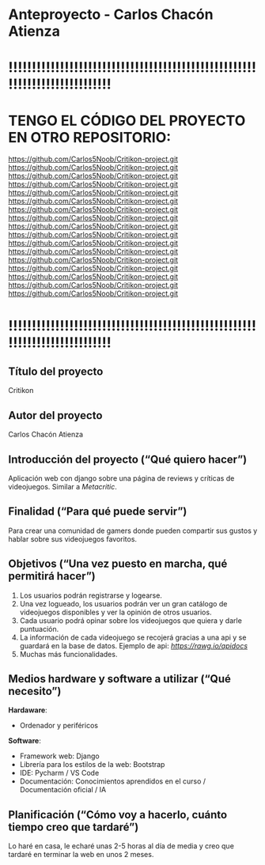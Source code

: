# Anteproyecto - Carlos Chacón Atienza

# !!!!!!!!!!!!!!!!!!!!!!!!!!!!!!!!!!!!!!!!!!!!!!!!!!!!!!!!!!!!!!!!!!!!!!!!!!!
# TENGO EL CÓDIGO DEL PROYECTO EN OTRO REPOSITORIO: 
https://github.com/Carlos5Noob/Critikon-project.git
https://github.com/Carlos5Noob/Critikon-project.git
https://github.com/Carlos5Noob/Critikon-project.git
https://github.com/Carlos5Noob/Critikon-project.git
https://github.com/Carlos5Noob/Critikon-project.git
https://github.com/Carlos5Noob/Critikon-project.git
https://github.com/Carlos5Noob/Critikon-project.git
https://github.com/Carlos5Noob/Critikon-project.git
https://github.com/Carlos5Noob/Critikon-project.git
https://github.com/Carlos5Noob/Critikon-project.git
https://github.com/Carlos5Noob/Critikon-project.git
https://github.com/Carlos5Noob/Critikon-project.git
https://github.com/Carlos5Noob/Critikon-project.git
https://github.com/Carlos5Noob/Critikon-project.git
https://github.com/Carlos5Noob/Critikon-project.git
https://github.com/Carlos5Noob/Critikon-project.git
https://github.com/Carlos5Noob/Critikon-project.git

# !!!!!!!!!!!!!!!!!!!!!!!!!!!!!!!!!!!!!!!!!!!!!!!!!!!!!!!!!!!!!!!!!!!!!!!!!!!

## Título del proyecto

Critikon

## Autor del proyecto

Carlos Chacón Atienza

## Introducción del proyecto (“Qué quiero hacer”)

Aplicación web con django sobre una página de reviews y críticas de videojuegos. Similar a *Metacritic*.

## Finalidad (“Para qué puede servir”)

Para crear una comunidad de gamers donde pueden compartir sus gustos y hablar sobre sus videojuegos favoritos.

## Objetivos (“Una vez puesto en marcha, qué permitirá hacer”)

1. Los usuarios podrán registrarse y logearse.
2. Una vez logueado, los usuarios podrán ver un gran catálogo de videojuegos disponibles y ver la opinión de otros usuarios.
3. Cada usuario podrá opinar sobre los videojuegos que quiera y darle puntuación.
4. La información de cada videojuego se recojerá gracias a una api y se guardará en la base de datos. Ejemplo de api: *https://rawg.io/apidocs*
5. Muchas más funcionalidades.

## Medios hardware y software a utilizar (“Qué necesito”)

**Hardaware**: 
 - Ordenador y periféricos

**Software**: 
 - Framework web: Django
 - Librería para los estilos de la web: Bootstrap
 - IDE: Pycharm / VS Code
 - Documentación: Conocimientos aprendidos en el curso / Documentación oficial / IA

## Planificación (“Cómo voy a hacerlo, cuánto tiempo creo que tardaré”)

Lo haré en casa, le echaré unas 2-5 horas al día de media y creo que tardaré en terminar la web en unos 2 meses.